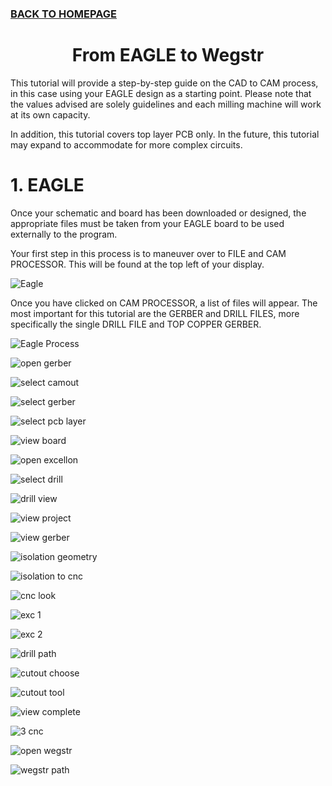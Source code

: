 ### [BACK TO HOMEPAGE](https://ejwilcoxprojects.github.io)

<h1 align="center">From EAGLE to Wegstr</h1>



This tutorial will provide a step-by-step guide on the CAD to CAM process, in this case using your EAGLE design as a starting point. Please note that the values advised are solely guidelines and each milling machine will work at its own capacity.

In addition, this tutorial covers top layer PCB only. In the future, this tutorial may expand to accommodate for more complex circuits.

# 1. EAGLE

Once your schematic and board has been downloaded or designed, the appropriate files must be taken from your EAGLE board to be used externally to the program.

Your first step in this process is to maneuver over to FILE and CAM PROCESSOR. This will be found at the top left of your display.

![Eagle](https://i.ibb.co/9v0s00C/Eagle-cam.png)

Once you have clicked on CAM PROCESSOR, a list of files will appear. The most important for this tutorial are the GERBER and DRILL FILES, more specifically the single DRILL FILE and TOP COPPER GERBER.

![Eagle Process](https://i.ibb.co/Fn1K4dC/Process-job.png)



![open gerber](https://i.ibb.co/hV4rqY3/Open-Gerber.png)

![select camout](https://i.ibb.co/C0PdTx4/Select-CAM.png)

![select gerber](https://i.ibb.co/K7JDfp0/image-2022-08-01-103813222.png)

![select pcb layer](https://i.ibb.co/BtJ5FPT/image-2022-08-01-103935528.png)

![view board](https://i.ibb.co/LxQHrRS/Gerber-View.png)

![open excellon](https://i.ibb.co/hZBVL7M/image-2022-08-01-104349251.png)

![select drill](https://i.ibb.co/C2xxDtF/image-2022-08-01-104505468.png)

![drill view](https://i.ibb.co/3hg929D/Drill-View.png)

![view project](https://i.ibb.co/FhJ4L9g/View-Project.png)

![view gerber](https://i.ibb.co/kgLsdR5/Gerber-Object-Selected.png)

![isolation geometry](https://i.ibb.co/RC8y0v6/Isolation-Tool-View.png)

![isolation to cnc](https://i.ibb.co/C7hHVBM/Generate-CNC-Job-Object-Isolation-Geometry.png)

![cnc look](https://i.ibb.co/YWYDBdc/CNC-View.png)

![exc 1](https://i.ibb.co/gZ3yzwt/Excellon-object-1.png)

![exc 2](https://i.ibb.co/wR3YTWL/Excellon-object-2.png)

![drill path](https://i.ibb.co/h7H2Yyz/image-2022-08-01-110041317.png)

![cutout choose](https://i.ibb.co/hfthMfd/image-2022-08-01-110249398.png)

![cutout tool](https://i.ibb.co/MSJGDD8/cutout-generate-cnc.png)

![view complete](https://i.ibb.co/pX4b0kV/Board-complete.png)

![3 cnc](https://i.ibb.co/NSrT4xg/cnc-list.png)

![open wegstr](https://i.ibb.co/MDdSBVr/List-in-wegstr.png)

![wegstr path](https://i.ibb.co/svS7rZb/wegstr-top.png)


